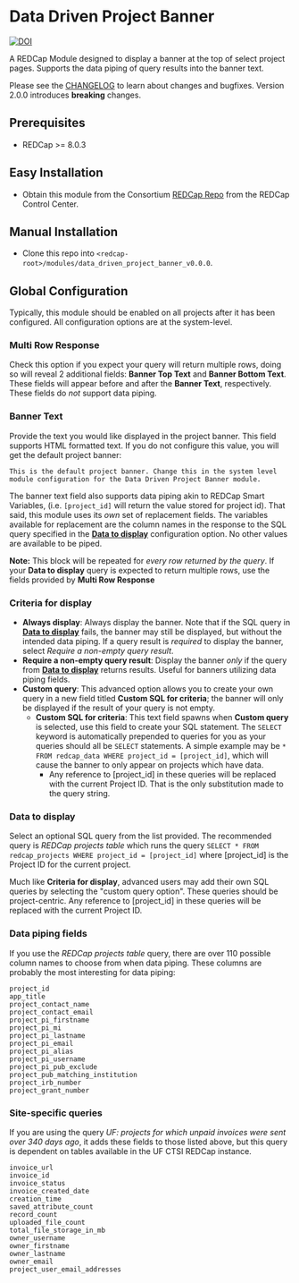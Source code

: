 # Data Driven Project Banner

[![DOI](https://zenodo.org/badge/DOI/10.5281/zenodo.3561124.svg)](https://doi.org/10.5281/zenodo.3561124)


A REDCap Module designed to display a banner at the top of select project pages. Supports the data piping of query results into the banner text.

Please see the [CHANGELOG](CHANGELOG.md) to learn about changes and bugfixes. Version 2.0.0 introduces **breaking** changes.

## Prerequisites
- REDCap >= 8.0.3

## Easy Installation
- Obtain this module from the Consortium [REDCap Repo](https://redcap.vanderbilt.edu/consortium/modules/index.php) from the REDCap Control Center.

## Manual Installation
- Clone this repo into `<redcap-root>/modules/data_driven_project_banner_v0.0.0`.

## Global Configuration

Typically, this module should be enabled on all projects after it has been configured.  All configuration options are at the system-level.

### Multi Row Response

Check this option if you expect your query will return multiple rows, doing so will reveal 2 additional fields: **Banner Top Text** and **Banner Bottom Text**. These fields will appear before and after the **Banner Text**, respectively. These fields do _not_ support data piping.

### Banner Text

Provide the text you would like displayed in the project banner. This field supports HTML formatted text. If you do not configure this value, you will get the default project banner:

```
This is the default project banner. Change this in the system level
module configuration for the Data Driven Project Banner module.
```

The banner text field also supports data piping akin to REDCap Smart Variables, (i.e. `[project_id]` will return the value stored for project id). That said, this module uses its _own_ set of replacement fields. The variables available for replacement are the column names in the response to the SQL query specified in the [**Data to display**](#Data-to-display) configuration option. No other values are available to be piped.

**Note:** This block will be repeated for _every row returned by the query_. If your **Data to display** query is expected to return multiple rows, use the fields provided by **Multi Row Response**

### Criteria for display


- **Always display**: Always display the banner. Note that if the SQL query in [**Data to display**](#Data-to-display) fails, the banner may still be displayed, but without the intended data piping. If a query result is _required_ to display the banner, select _Require a non-empty query result_.
- **Require a non-empty query result**: Display the banner _only_ if the query from [**Data to display**](#Data-to-display) returns results. Useful for banners utilizing data piping fields.
- **Custom query**: This advanced option allows you to create your own query in a new field titled **Custom SQL for criteria**; the banner will only be displayed if the result of your query is not empty.
  - **Custom SQL for criteria**: This text field spawns when **Custom query** is selected, use this field to create your SQL statement. The `SELECT` keyword is automatically prepended to queries for you as your queries should all be `SELECT` statements. A simple example may be `* FROM redcap_data WHERE project_id = [project_id]`, which will cause the banner to only appear on projects which have data.
    - Any reference to [project_id] in these queries will be replaced with the current Project ID. That is the only substitution made to the query string.

### Data to display

Select an optional SQL query from the list provided. The recommended query is _REDCap projects table_ which runs the query `SELECT * FROM redcap_projects WHERE project_id = [project_id]` where [project_id] is the Project ID for the current project.

Much like **Criteria for display**, advanced users may add their own SQL queries by selecting the "custom query option". These queries should be project-centric. Any reference to [project_id] in these queries will be replaced with the current Project ID.

### Data piping fields

If you use the _REDCap projects table_ query, there are over 110 possible column names to choose from when data piping. These columns are probably the most interesting for data piping:

```
project_id
app_title
project_contact_name
project_contact_email
project_pi_firstname
project_pi_mi
project_pi_lastname
project_pi_email
project_pi_alias
project_pi_username
project_pi_pub_exclude
project_pub_matching_institution
project_irb_number
project_grant_number
```

### Site-specific queries

If you are using the query _UF: projects for which unpaid invoices were sent over 340 days ago_, it adds these fields to those listed above, but this query is dependent on tables available in the UF CTSI REDCap instance.

```
invoice_url
invoice_id
invoice_status
invoice_created_date
creation_time
saved_attribute_count
record_count
uploaded_file_count
total_file_storage_in_mb
owner_username
owner_firstname
owner_lastname
owner_email
project_user_email_addresses
```
